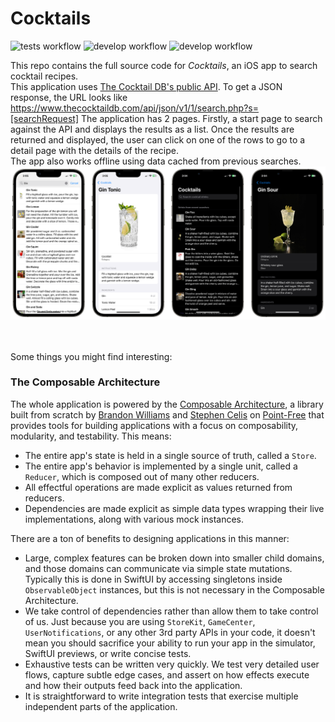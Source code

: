 # Cocktails
![tests workflow](https://github.com/epeschard/Cocktails/actions/workflows/main.yml/badge.svg)
![develop workflow](https://github.com/epeschard/Cocktails/actions/workflows/main.yml/badge.svg?branch=develop)
![develop workflow](https://github.com/epeschard/Cocktails/actions/workflows/main.yml/badge.svg?event=push)

This repo contains the full source code for *Cocktails*, an iOS app to search cocktail recipes.
<br>
This application uses [The Cocktail DB's public API](https://www.thecocktaildb.com). To get a JSON response, the URL looks like
https://www.thecocktaildb.com/api/json/v1/1/search.php?s=[searchRequest]
The application has 2 pages. Firstly, a start page to search against the API and displays the results as a list. Once the results
are returned and displayed, the user can click on one of the rows to go to a detail page with the details of the recipe.
<br>
The app also works offline using data cached from previous searches.
![Screen shots of the app](screenshots.png)

<br><br>
Some things you might find interesting:

### The Composable Architecture

The whole application is powered by the [Composable Architecture](https://github.com/pointfreeco/swift-composable-architecture), a library built from scratch by [Brandon Williams](https://twitter.com/mbrandonw) and [Stephen Celis](https://twitter.com/stephencelis) on [Point-Free](https://www.pointfree.co/collections/composable-architecture) that provides tools for building applications with a focus on composability, modularity, and testability. This means:

* The entire app's state is held in a single source of truth, called a `Store`.
* The entire app's behavior is implemented by a single unit, called a `Reducer`, which is composed out of many other reducers.
* All effectful operations are made explicit as values returned from reducers.
* Dependencies are made explicit as simple data types wrapping their live implementations, along with various mock instances.

There are a ton of benefits to designing applications in this manner:

* Large, complex features can be broken down into smaller child domains, and those domains can communicate via simple state mutations. Typically this is done in SwiftUI by accessing singletons inside `ObservableObject` instances, but this is not necessary in the Composable Architecture.
* We take control of dependencies rather than allow them to take control of us. Just because you are using `StoreKit`, `GameCenter`, `UserNotifications`, or any other 3rd party APIs in your code, it doesn't mean you should sacrifice your ability to run your app in the simulator, SwiftUI previews, or write concise tests.
* Exhaustive tests can be written very quickly. We test very detailed user flows, capture subtle edge cases, and assert on how effects execute and how their outputs feed back into the application.
* It is straightforward to write integration tests that exercise multiple independent parts of the application.
